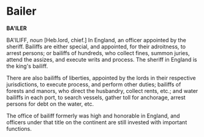 # Bailer

**BA'ILER**

BA'ILIFF, _noun_ \[Heb.lord, chief.\] In England, an officer appointed by the sheriff. Bailiffs are either special, and appointed, for their adroitness, to arrest persons; or bailiffs of hundreds, who collect fines, summon juries, attend the assizes, and execute writs and process. The sheriff in England is the king's bailiff.

There are also bailiffs of liberties, appointed by the lords in their respective jurisdictions, to execute process, and perform other duties; bailiffs of forests and manors, who direct the husbandry, collect rents, etc.; and water bailiffs in each port, to search vessels, gather toll for anchorage, arrest persons for debt on the water, etc.

The office of bailiff formerly was high and honorable in England, and officers under that title on the continent are still invested with important functions.